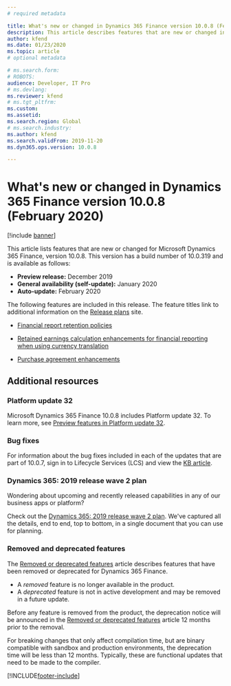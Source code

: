 ```yaml
---
# required metadata

title: What's new or changed in Dynamics 365 Finance version 10.0.8 (February 2020)
description: This article describes features that are new or changed in Dynamics 365 Finance version 10.0.8.
author: kfend
ms.date: 01/23/2020
ms.topic: article
# optional metadata

# ms.search.form: 
# ROBOTS: 
audience: Developer, IT Pro
# ms.devlang: 
ms.reviewer: kfend
# ms.tgt_pltfrm: 
ms.custom: 
ms.assetid: 
ms.search.region: Global
# ms.search.industry: 
ms.author: kfend
ms.search.validFrom: 2019-11-20 
ms.dyn365.ops.version: 10.0.8

---
```

# What's new or changed in Dynamics 365 Finance version 10.0.8 (February 2020)

[!include [banner](../includes/banner.md)]

This article lists features that are new or changed for Microsoft Dynamics 365 Finance, version 10.0.8. This version has a build number of 10.0.319 and is available as follows:

- **Preview release:** December 2019
- **General availability (self-update):** January 2020
- **Auto-update:** February 2020

The following features are included in this release. The feature titles link to additional information on the [Release plans](/dynamics365/release-plans/) site. 

- [Financial report retention policies](/dynamics365-release-plan/2019wave2/dynamics365-finance/financial-report-retention-policies)

- [Retained earnings calculation enhancements for financial reporting when using currency translation](/dynamics365-release-plan/2020wave1/dynamics365-finance/retained-earnings-calculation-enhancements-financial-reporting-when-using-currency-translation)

- [Purchase agreement enhancements](/dynamics365-release-plan/2019wave2/dynamics365-supply-chain-management/purchase-agreement-enhancements) 

## Additional resources

### Platform update 32

Microsoft Dynamics 365 Finance 10.0.8 includes Platform update 32. To learn more, see [Preview features in Platform update 32](../../fin-ops-core/fin-ops/get-started/whats-new-platform-update-32.md).


### Bug fixes 
For information about the bug fixes included in each of the updates that are part of 10.0.7, sign in to Lifecycle Services (LCS) and view the [KB article](https://fix.lcs.dynamics.com/Issue/Details?kb=0&bugId=400368&dbType=3&qc=8405de0733ac4045859057a4e710a3ef07637ce2485f6a317ea49efe6f67f35f).


### Dynamics 365: 2019 release wave 2 plan

Wondering about upcoming and recently released capabilities in any of our business apps or platform?

Check out the [Dynamics 365: 2019 release wave 2 plan](/dynamics365-release-plan/2019wave2/index). We've captured all the details, end to end, top to bottom, in a single document that you can use for planning.

### Removed and deprecated features

The [Removed or deprecated features](../../fin-ops-core/dev-itpro/migration-upgrade/deprecated-features.md) article describes features that have been removed or deprecated for Dynamics 365 Finance.

- A *removed* feature is no longer available in the product.
- A *deprecated* feature is not in active development and may be removed in a future update.

Before any feature is removed from the product, the deprecation notice will be announced in the [Removed or deprecated features](../../fin-ops-core/dev-itpro/migration-upgrade/deprecated-features.md) article 12 months prior to the removal.

For breaking changes that only affect compilation time, but are binary compatible with sandbox and production environments, the deprecation time will be less than 12 months. Typically, these are functional updates that need to be made to the compiler.


[!INCLUDE[footer-include](../../includes/footer-banner.md)]

